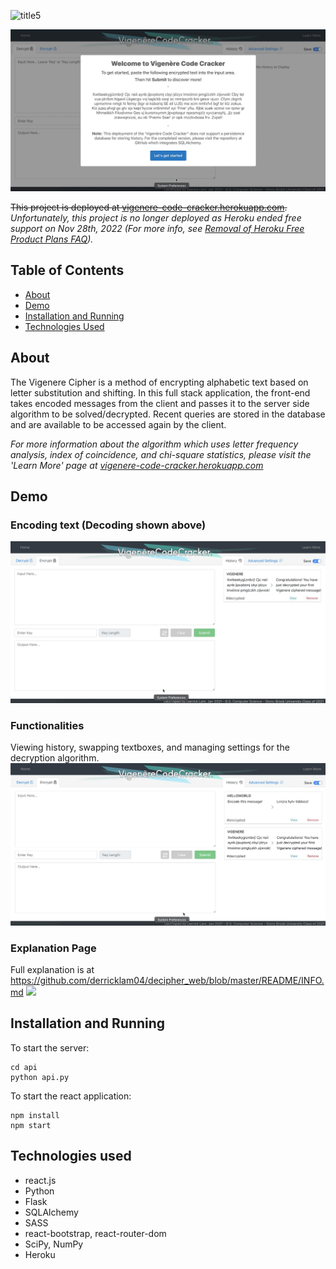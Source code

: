 ![title5](https://user-images.githubusercontent.com/56279592/104989170-d6250580-59e7-11eb-81ca-cdccff31fc22.png)

![](https://github.com/derricklam04/decipher_web/blob/master/README/decipher-demo.gif)

~~This project is deployed at [vigenere-code-cracker.herokuapp.com](http://vigenere-code-cracker.herokuapp.com).~~ *Unfortunately, this project is no longer deployed as Heroku ended free support on Nov 28th, 2022 (For more info, see [Removal of Heroku Free Product Plans FAQ](https://help.heroku.com/RSBRUH58/removal-of-heroku-free-product-plans-faq)).*

## Table of Contents
* [About](#about)
* [Demo](#demo)
* [Installation and Running](#installation-and-running)
* [Technologies Used](#technologies-used)

## About 
The Vigenere Cipher is a method of encrypting alphabetic text based on letter substitution and shifting.
In this full stack application, the front-end takes encoded messages from the client and passes it to the server side algorithm to be solved/decrypted. Recent queries are stored in the database and are available to be accessed again by the client. 

*For more information about the algorithm which uses letter frequency analysis, index of coincidence, and chi-square statistics, please visit the 'Learn More' page at [vigenere-code-cracker.herokuapp.com](vigenere-code-cracker.herokuapp.com/)*

## Demo
### Encoding text (Decoding shown above)
![](https://github.com/derricklam04/decipher_web/blob/master/README/decipher-encode.gif)

### Functionalities
Viewing history, swapping textboxes, and managing settings for the decryption algorithm.
![](https://github.com/derricklam04/decipher_web/blob/master/README/decipher-functions.gif)

### Explanation Page
Full explanation is at https://github.com/derricklam04/decipher_web/blob/master/README/INFO.md
![](https://github.com/derricklam04/decipher_web/blob/master/README/decipher-info.gif)

## Installation and Running
To start the server:
```
cd api
python api.py
```

To start the react application:
```
npm install
npm start
```

## Technologies used
- react.js
- Python
- Flask
- SQLAlchemy
- SASS
- react-bootstrap, react-router-dom
- SciPy, NumPy
- Heroku

